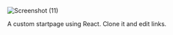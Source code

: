 ![Screenshot (11)](https://user-images.githubusercontent.com/77845945/143686108-ac59b52a-9580-42d9-9f60-c72a0de115f2.png)

A custom startpage using React. Clone it and edit links.
